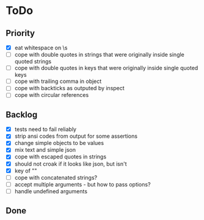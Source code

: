 # ToDo

## Priority

-   [x] eat whitespace on \s
-   [ ] cope with double quotes in strings that were originally inside single quoted strings
-   [ ] cope with double quotes in keys that were originally inside single quoted keys
-   [ ] cope with trailing comma in object
-   [ ] cope with backticks as outputed by inspect
-   [ ] cope with circular references

## Backlog

-   [x] tests need to fail reliably
-   [x] strip ansi codes from output for some assertions
-   [x] change simple objects to be values
-   [x] mix text and simple json
-   [x] cope with escaped quotes in strings
-   [x] should not croak if it looks like json, but isn't
-   [x] key of ""
-   [ ] cope with concatenated strings?
-   [ ] accept multiple arguments - but how to pass options?
-   [ ] handle undefined arguments

## Done
